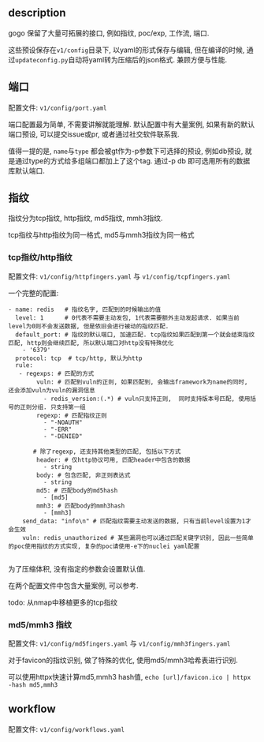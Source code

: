 ## description
gogo 保留了大量可拓展的接口, 例如指纹, poc/exp, 工作流, 端口.

这些预设保存在`v1/config`目录下, 以yaml的形式保存与编辑, 但在编译的时候, 通过`updateconfig.py`自动将yaml转为压缩后的json格式. 兼顾方便与性能.

## 端口
配置文件: `v1/config/port.yaml`

端口配置最为简单, 不需要讲解就能理解. 默认配置中有大量案例, 如果有新的默认端口预设, 可以提交issue或pr, 或者通过社交软件联系我.

值得一提的是, `name`与`type` 都会被gt作为-p参数下可选择的预设, 例如db预设, 就是通过type的方式给多组端口都加上了这个tag. 通过-p db 即可选用所有的数据库默认端口.

## 指纹
指纹分为tcp指纹, http指纹, md5指纹, mmh3指纹.

tcp指纹与http指纹为同一格式, md5与mmh3指纹为同一格式
### tcp指纹/http指纹
配置文件: `v1/config/httpfingers.yaml` 与 `v1/config/tcpfingers.yaml`

一个完整的配置:
```
- name: redis   # 指纹名字, 匹配到的时候输出的值
  level: 1      # 0代表不需要主动发包, 1代表需要额外主动发起请求. 如果当前level为0则不会发送数据, 但是依旧会进行被动的指纹匹配.
  default_port: # 指纹的默认端口, 加速匹配. tcp指纹如果匹配到第一个就会结束指纹匹配, http则会继续匹配, 所以默认端口对http没有特殊优化
    - '6379'
  protocol: tcp  # tcp/http, 默认为http
  rule:
   - regexps: # 匹配的方式
        vuln: # 匹配到vuln的正则, 如果匹配到, 会输出framework为name的同时, 还会添加vuln为vuln的漏洞信息
          - redis_version:(.*) # vuln只支持正则,  同时支持版本号匹配, 使用括号的正则分组. 只支持第一组
        regexp: # 匹配指纹正则
          - "-NOAUTH" 
          - "-ERR"
          - "-DENIED"

       # 除了regexp, 还支持其他类型的匹配, 包括以下方式
        header: # 仅http协议可用, 匹配header中包含的数据
          - string
        body: # 包含匹配, 非正则表达式
          - string
        md5: # 匹配body的md5hash
          - [md5]
        mmh3: # 匹配body的mmh3hash
          - [mmh3]
    send_data: "info\n" # 匹配指纹需要主动发送的数据, 只有当前level设置为1才会生效
    vuln: redis_unauthorized # 某些漏洞也可以通过匹配关键字识别, 因此一些简单的poc使用指纹的方式实现, 复杂的poc请使用-e下的nuclei yaml配置
  
```

为了压缩体积, 没有指定的参数会设置默认值.

在两个配置文件中包含大量案例, 可以参考.

todo: 从nmap中移植更多的tcp指纹

### md5/mmh3 指纹
配置文件: `v1/config/md5fingers.yaml` 与 `v1/config/mmh3fingers.yaml`


对于favicon的指纹识别, 做了特殊的优化, 使用md5/mmh3哈希表进行识别. 

可以使用httpx快速计算md5,mmh3 hash值, `echo [url]/favicon.ico | httpx -hash md5,mmh3`

## workflow
配置文件: `v1/config/workflows.yaml`



